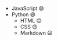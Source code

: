 * JavaScript :smile:
* Python :laughing:
  * HTML :blush:
  * CSS :heart_eyes:
  * Markdown :smiley:

